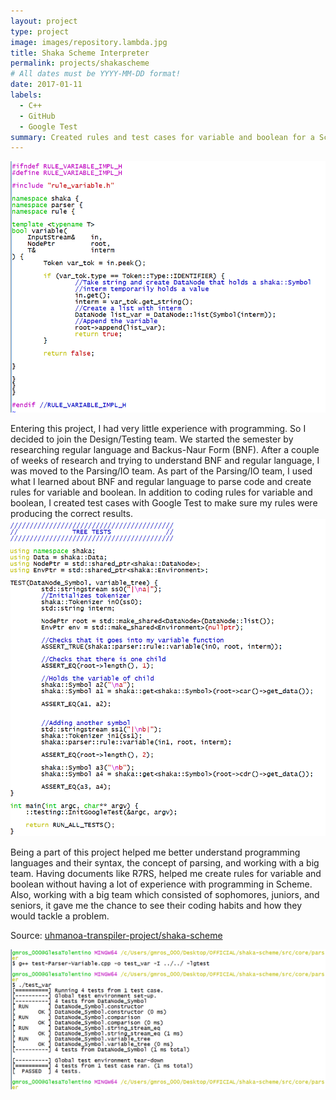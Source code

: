 ```yaml
---
layout: project
type: project
image: images/repository.lambda.jpg
title: Shaka Scheme Interpreter
permalink: projects/shakascheme
# All dates must be YYYY-MM-DD format!
date: 2017-01-11
labels:
  - C++
  - GitHub
  - Google Test
summary: Created rules and test cases for variable and boolean for a Scheme interpreter. 
---
```


<img class="ui medium right floated rounded image" src="../images/shakascheme-1.png">

Entering this project, I had very little experience with programming. So I decided to join the Design/Testing team. We started the semester by researching regular language and Backus-Naur Form (BNF). After a couple of weeks of research and trying to understand BNF and regular language, I was moved to the Parsing/IO team. As part of the Parsing/IO team, I used what I learned about BNF and regular language to parse code and create rules for variable and boolean. In addition to coding rules for variable and boolean, I created test cases with Google Test to make sure my rules were producing the correct results.  
<img class="ui medium right floated rounded image" src="../images/shakascheme-2.png">

Being a part of this project helped me better understand programming languages and their syntax, the concept of parsing, and working with a big team. Having documents like R7RS, helped me create rules for variable and boolean without having a lot of experience with programming in Scheme. Also, working with a big team which consisted of sophomores, juniors, and seniors, it gave me the chance to see their coding habits and how they would tackle a problem.

Source: <a href="https://github.com/uhmanoa-transpiler-project/shaka-scheme"><i class="large github icon "></i>uhmanoa-transpiler-project/shaka-scheme</a>

<img class="ui medium right floated rounded image" src="../images/shakascheme-4.png">
